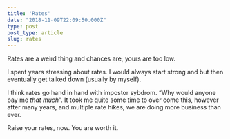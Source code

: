 ```yaml
---
title: 'Rates'
date: "2018-11-09T22:09:50.000Z"
type: post 
post_type: article
slug: rates
---
```

Rates are a weird thing and chances are, yours are too low. 

I spent years stressing about rates. I would always start strong and but then eventually get talked down (usually by myself). 

I think rates go hand in hand with impostor sybdrom. “Why would anyone pay me _that much_”. It took me quite some time to over come this, however after many years, and multiple rate hikes, we are doing more business than ever. 

Raise your rates, now. You are worth it. 

